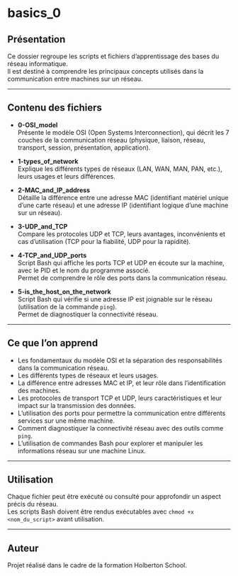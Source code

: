 # basics_0

## Présentation

Ce dossier regroupe les scripts et fichiers d’apprentissage des bases du réseau informatique.  
Il est destiné à comprendre les principaux concepts utilisés dans la communication entre machines sur un réseau.

---

## Contenu des fichiers

- **0-OSI_model**  
  Présente le modèle OSI (Open Systems Interconnection), qui décrit les 7 couches de la communication réseau (physique, liaison, réseau, transport, session, présentation, application).

- **1-types_of_network**  
  Explique les différents types de réseaux (LAN, WAN, MAN, PAN, etc.), leurs usages et leurs différences.

- **2-MAC_and_IP_address**  
  Détaille la différence entre une adresse MAC (identifiant matériel unique d’une carte réseau) et une adresse IP (identifiant logique d’une machine sur un réseau).

- **3-UDP_and_TCP**  
  Compare les protocoles UDP et TCP, leurs avantages, inconvénients et cas d’utilisation (TCP pour la fiabilité, UDP pour la rapidité).

- **4-TCP_and_UDP_ports**  
  Script Bash qui affiche les ports TCP et UDP en écoute sur la machine, avec le PID et le nom du programme associé.  
  Permet de comprendre le rôle des ports dans la communication réseau.

- **5-is_the_host_on_the_network**  
  Script Bash qui vérifie si une adresse IP est joignable sur le réseau (utilisation de la commande `ping`).  
  Permet de diagnostiquer la connectivité réseau.

---

## Ce que l’on apprend

- Les fondamentaux du modèle OSI et la séparation des responsabilités dans la communication réseau.
- Les différents types de réseaux et leurs usages.
- La différence entre adresses MAC et IP, et leur rôle dans l’identification des machines.
- Les protocoles de transport TCP et UDP, leurs caractéristiques et leur impact sur la transmission des données.
- L’utilisation des ports pour permettre la communication entre différents services sur une même machine.
- Comment diagnostiquer la connectivité réseau avec des outils comme `ping`.
- L’utilisation de commandes Bash pour explorer et manipuler les informations réseau sur une machine Linux.

---

## Utilisation

Chaque fichier peut être exécuté ou consulté pour approfondir un aspect précis du réseau.  
Les scripts Bash doivent être rendus exécutables avec `chmod +x <nom_du_script>` avant utilisation.

---

## Auteur

Projet réalisé dans le cadre de la formation Holberton School.